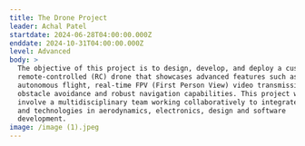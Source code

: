 ```yaml
---
title: The Drone Project
leader: Achal Patel
startdate: 2024-06-28T04:00:00.000Z
enddate: 2024-10-31T04:00:00.000Z
level: Advanced
body: >
  The objective of this project is to design, develop, and deploy a custom
  remote-controlled (RC) drone that showcases advanced features such as
  autonomous flight, real-time FPV (First Person View) video transmission,
  obstacle avoidance and robust navigation capabilities. This project will
  involve a multidisciplinary team working collaboratively to integrate skills
  and technologies in aerodynamics, electronics, design and software
  development.
image: /image (1).jpeg
---
```


